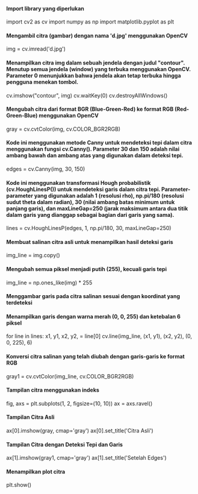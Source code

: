 #### Import library yang diperlukan
import cv2 as cv
import numpy as np
import matplotlib.pyplot as plt

#### Mengambil citra (gambar) dengan nama 'd.jpg' menggunakan OpenCV
img = cv.imread('d.jpg')

#### Menampilkan citra img dalam sebuah jendela dengan judul "contour". Menutup semua jendela (window) yang terbuka menggunakan OpenCV. Parameter 0 menunjukkan bahwa jendela akan tetap terbuka hingga pengguna menekan tombol.
cv.imshow("contour", img)
cv.waitKey(0)
cv.destroyAllWindows()

#### Mengubah citra dari format BGR (Blue-Green-Red) ke format RGB (Red-Green-Blue) menggunakan OpenCV
gray = cv.cvtColor(img, cv.COLOR_BGR2RGB)

#### Kode ini menggunakan metode Canny untuk mendeteksi tepi dalam citra menggunakan fungsi cv.Canny(). Parameter 30 dan 150 adalah nilai ambang bawah dan ambang atas yang digunakan dalam deteksi tepi.
edges = cv.Canny(img, 30, 150)

#### Kode ini menggunakan transformasi Hough probabilistik (cv.HoughLinesP()) untuk mendeteksi garis dalam citra tepi. Parameter-parameter yang digunakan adalah 1 (resolusi rho), np.pi/180 (resolusi sudut theta dalam radian), 30 (nilai ambang batas minimum untuk panjang garis), dan maxLineGap=250 (jarak maksimum antara dua titik dalam garis yang dianggap sebagai bagian dari garis yang sama).
lines = cv.HoughLinesP(edges, 1, np.pi/180, 30, maxLineGap=250)

#### Membuat salinan citra asli untuk menampilkan hasil deteksi garis
img_line = img.copy()

#### Mengubah semua piksel menjadi putih (255), kecuali garis tepi
img_line = np.ones_like(img) * 255  

#### Menggambar garis pada citra salinan sesuai dengan koordinat yang terdeteksi
#### Menampilkan garis dengan warna merah (0, 0, 255) dan ketebalan 6 piksel
for line in lines:
    x1, y1, x2, y2, = line[0]
    cv.line(img_line, (x1, y1), (x2, y2), (0, 0, 225), 6)

#### Konversi citra salinan yang telah diubah dengan garis-garis ke format RGB
gray1 = cv.cvtColor(img_line, cv.COLOR_BGR2RGB)

#### Tampilan citra menggunakan indeks
fig, axs = plt.subplots(1, 2, figsize=(10, 10))
ax = axs.ravel()

#### Tampilan Citra Asli
ax[0].imshow(gray, cmap='gray')
ax[0].set_title('Citra Asli')

#### Tampilan Citra dengan Deteksi Tepi dan Garis
ax[1].imshow(gray1, cmap='gray')
ax[1].set_title('Setelah Edges')

#### Menampilkan plot citra
plt.show()